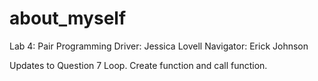 # about_myself
Lab 4: Pair Programming 
Driver: Jessica Lovell
Navigator: Erick Johnson

Updates to Question 7 Loop. Create function and call function. 
